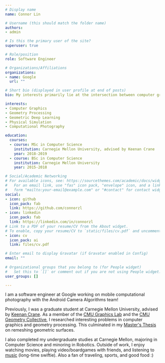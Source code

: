 ```yaml
---
# Display name
name: Connor Lin

# Username (this should match the folder name)
authors:
- admin

# Is this the primary user of the site?
superuser: true

# Role/position
role: Software Engineer

# Organizations/Affiliations
organizations:
- name: Google
  url: ""

# Short bio (displayed in user profile at end of posts)
bio: My interests primarily lie at the intersection between computer graphics, geometry processing, machine learning, and physical simulation.

interests:
- Computer Graphics
- Geometry Processing
- Geometric Deep Learning
- Physical Simulation
- Computational Photography

education:
  courses:
  - course: MSc in Computer Science
    institution: Carnegie Mellon University, advised by Keenan Crane
    year: 2018-2019
  - course: BSc in Computer Science
    institution: Carnegie Mellon University
    year: 2015-2018

# Social/Academic Networking
# For available icons, see: https://sourcethemes.com/academic/docs/widgets/#icons
#   For an email link, use "fas" icon pack, "envelope" icon, and a link in the
#   form "mailto:your-email@example.com" or "#contact" for contact widget.
social:
- icon: github
  icon_pack: fab
  link: https://github.com/connorzl
- icon: linkedin
  icon_pack: fab
  link: https://linkedin.com/in/connorzl
# Link to a PDF of your resume/CV from the About widget.
# To enable, copy your resume/CV to `static/files/cv.pdf` and uncomment the lines below.  
- icon: cv
  icon_pack: ai
  link: files/cv.pdf

# Enter email to display Gravatar (if Gravatar enabled in Config)
email: ""
  
# Organizational groups that you belong to (for People widget)
#   Set this to `[]` or comment out if you are not using People widget.  
user_groups: []

---
```

I am a software engineer at Google working on mobile computational photography with the Android Camera Algorithms team!

Previously, I was a graduate student at Carnegie Mellon University, advised by [Keenan Crane](https://www.cs.cmu.edu/~kmcrane/). As a member of the [CMU Graphics Lab](http://graphics.cs.cmu.edu) and the [CMU Geometry Collective](http://geometry.cs.cmu.edu), I researched interesting problems in computer graphics and geometry processing. This culminated in my [Master's Thesis](https://www.cs.cmu.edu/calendar/fri-2019-07-19-1500/computer-science-5th-year-masters-thesis-presentation) on remeshing geometric surfaces.

I also completed my undergraduate studies at Carnegie Mellon, majoring in Computer Science and minoring in Robotics. Outside of work, I enjoy watching movies, playing video/boardgames with friends, and listening to [music](https://www.last.fm/user/connorzl) (long-time swiftie). Also a fan of traveling, sports, and good food :)

